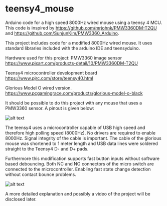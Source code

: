 # teensy4_mouse
Arduino code for a high speed 8000Hz wired mouse using a teensy 4 MCU. 
This code is inspired by https://github.com/mrjohnk/PMW3360DM-T2QU and https://github.com/SunjunKim/PMW3360_Arduino.

This project includes code for a modified 8000Hz wired mouse.
It uses standard libraries included with the arduino IDE and teensyduino. 

Hardware used for this project:
PMW3360 image sensor https://www.pixart.com/products-detail/10/PMW3360DM-T2QU

Teensy4 microcontroller development board https://www.pjrc.com/store/teensy40.html 

Glorious Model O wired version. https://www.pcgamingrace.com/products/glorious-model-o-black

It should be possible to do this project with any mouse that uses a PMW3360 sensor.
A pinout is given below: 

![alt text](https://github.com/Trip93/teensy4_mouse/blob/main/pictures/teensy4_mouse_pinout.png)

The teensy4 uses a microcontroller capable of USB high speed and therefore high polling speed (8000Hz). 
No drivers are required to enable 8000Hz. Signal integrity of the cable is important. 
The cable of the glorious mouse was shortened to 1 meter length and USB data lines were soldered straight to the Teensy4 D- and D+ pads. 

Furthermore this modification supports fast button inputs without software based debouncing. 
Both NC and NO connectors of the micro switch are connected to the microcontroller. Enabling fast state change detection without contact bounce problems.

![alt text](https://github.com/Trip93/teensy4_mouse/blob/main/pictures/NC_NO_debouncing.png)

A more detailed explanation and possibly a video of the project will be disclosed later.
